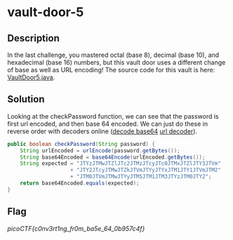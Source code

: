 # vault-door-5

## Description

In the last challenge, you mastered octal (base 8), decimal (base 10), and hexadecimal (base 16) numbers, but this vault door uses a different change of base as well as URL encoding! The source code for this vault is here: [VaultDoor5.java](https://jupiter.challenges.picoctf.org/static/0a53bf0deaba6919f98d8550c35aa253/VaultDoor5.java).

## Solution

Looking at the checkPassword function, we can see that the password is first url encoded, and then base 64 encoded. We can just do these in reverse order with decoders online ([decode base64](https://www.base64decode.org/) [url decoder](https://www.urldecoder.org/)).

```java
public boolean checkPassword(String password) {
    String urlEncoded = urlEncode(password.getBytes());
    String base64Encoded = base64Encode(urlEncoded.getBytes());
    String expected = "JTYzJTMwJTZlJTc2JTMzJTcyJTc0JTMxJTZlJTY3JTVm"
                    + "JTY2JTcyJTMwJTZkJTVmJTYyJTYxJTM1JTY1JTVmJTM2"
                    + "JTM0JTVmJTMwJTYyJTM5JTM1JTM3JTYzJTM0JTY2";
    return base64Encoded.equals(expected);
}
```

## Flag

*picoCTF{c0nv3rt1ng_fr0m_ba5e_64_0b957c4f}*
